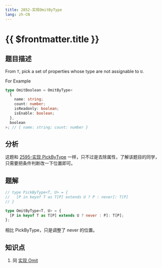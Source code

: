 ```yaml
---
title: 2852-实现OmitByType
lang: zh-CN
---
```


# {{ $frontmatter.title }}

## 题目描述

From `T`, pick a set of properties whose type are not assignable to `U`.

For Example

```typescript
type OmitBoolean = OmitByType<
  {
    name: string;
    count: number;
    isReadonly: boolean;
    isEnable: boolean;
  },
  boolean
>; // { name: string; count: number }
```

## 分析

这题和 [2595-实现 PickByType](/medium/2595-实现PickByType.md) 一样，只不过是去除属性，了解该题目的同学，只需要把条件判断改一下位置即可。

## 题解

```ts
// type PickByType<T, U> = {
//   [P in keyof T as T[P] extends U ? P : never]: T[P]
// }

type OmitByType<T, U> = {
  [P in keyof T as T[P] extends U ? never : P]: T[P];
};
```

相比 PickByType，只是调整了 never 的位置。

## 知识点

1. 同 [实现 Omit](/medium/3-实现Omit.md)
